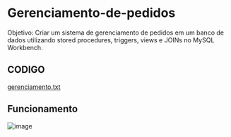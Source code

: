 # Gerenciamento-de-pedidos

Objetivo: Criar um sistema de gerenciamento de pedidos em um banco de dados utilizando stored procedures, triggers, views e JOINs no MySQL Workbench.

## CODIGO
[gerenciamento.txt](https://github.com/fpvill/Gerenciamento-de-pedidos/files/13481637/gerenciamento.txt)



## Funcionamento
![image](https://github.com/fpvill/Gerenciamento-de-pedidos/assets/144077908/d11d3410-442d-489d-9f81-82b3071d7f9f)
